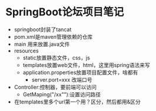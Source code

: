 # SpringBoot论坛项目笔记

* springboot封装了tancat
* pom.xml是maven管理依赖的仓库
* main 用来放置.java文件
* resources
  * static放置静态文件，css，js
  * templates放置web文件，html，这里用spring语法来写
  * application.properties放置项目配置文件，啥都有
    * server.port=xxx  改端口号
* Controller:控制器，要前端可以访问
    * GetMaping("/xx""):设置访问路径
* 在templates里多个url第一个用？区分，然后都用&区分